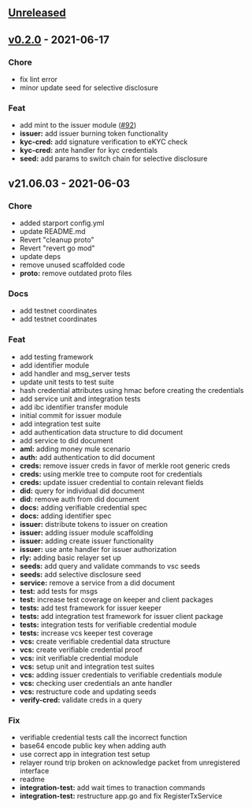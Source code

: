 <a name="unreleased"></a>
## [Unreleased]


<a name="v0.2.0"></a>
## [v0.2.0] - 2021-06-17
### Chore
- fix lint error
- minor update seed for selective disclosure

### Feat
- add mint to the issuer module ([#92](https://github.com/allinbits/cosmos-cash/issues/92))
- **issuer:** add issuer burning token functionality
- **kyc-cred:** add signature verification to eKYC check
- **kyc-cred:** ante handler for kyc credentials
- **seed:** add params to switch chain for selective disclosure


<a name="v21.06.03"></a>
## v21.06.03 - 2021-06-03
### Chore
- added starport config.yml
- update README.md
- Revert "cleanup proto"
- Revert "revert go mod"
- update deps
- remove unused scaffolded code
- **proto:** remove outdated proto files

### Docs
- add testnet coordinates
- add testnet coordinates

### Feat
- add testing framework
- add identifier module
- add handler and msg_server tests
- update unit tests to test suite
- hash credential attributes using hmac before creating the credentials
- add service unit and integration tests
- add ibc identifier transfer module
- initial commit for issuer module
- add integration test suite
- add authentication data structure to did document
- add service to did document
- **aml:** adding money mule scenario
- **auth:** add authentication to did document
- **creds:** remove issuer creds in favor of merkle root generic creds
- **creds:** using merkle tree to compute root for credentials
- **creds:** update issuer credential to contain relevant fields
- **did:** query for individual did document
- **did:** remove auth from did document
- **docs:** adding verifiable credential spec
- **docs:** adding identifier spec
- **issuer:** distribute tokens to issuer on creation
- **issuer:** adding issuer module scaffolding
- **issuer:** adding create issuer functionality
- **issuer:** use ante handler for issuer authorization
- **rly:** adding basic relayer set up
- **seeds:** add query and validate commands to vsc seeds
- **seeds:** add selective disclosure seed
- **service:** remove a service from a did document
- **test:** add tests for msgs
- **test:** increase test coverage on keeper and client packages
- **tests:** add test framework for issuer keeper
- **tests:** add integration test framework for issuer client package
- **tests:** integration tests for verifiable credential module
- **tests:** increase vcs keeper test coverage
- **vcs:** create verifiable credential data structure
- **vcs:** create verifiable credential proof
- **vcs:** init verifiable credential module
- **vcs:** setup unit and integration test suites
- **vcs:** adding issuer credentials to verifiable credentials module
- **vcs:** checking user credentials an ante handler
- **vcs:** restructure code and updating seeds
- **verify-cred:** validate creds in a query

### Fix
- verifiable credential tests call the incorrect function
- base64 encode public key when adding auth
- use correct app in integration test setup
- relayer round trip broken on acknowledge packet from unregistered interface
- readme
- **integration-test:** add wait times to tranaction commands
- **integration-test:** restructure app.go and fix RegisterTxService


[Unreleased]: https://github.com/allinbits/cosmos-cash/compare/v0.2.0...HEAD
[v0.2.0]: https://github.com/allinbits/cosmos-cash/compare/v21.06.03...v0.2.0

